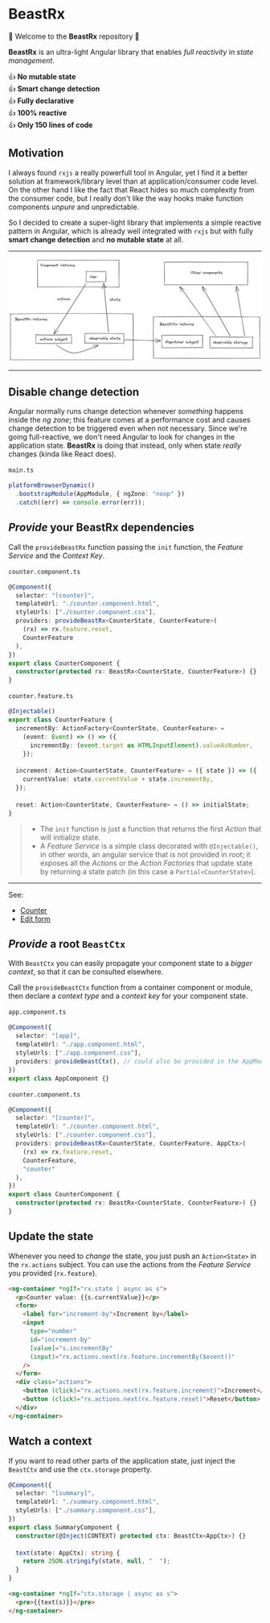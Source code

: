 # BeastRx

🎉 Welcome to the **BeastRx** repository 🎉

**BeastRx** is an ultra-light Angular library that enables _full reactivity_ in _state management_.

👍 **No mutable state**  
👍 **Smart change detection**  
👍 **Fully declarative**  
👍 **100% reactive**  
👍 **Only 150 lines of code**

## Motivation

I always found `rxjs` a really powerfull tool in Angular, yet I find it a better solution at framework/library level than at application/consumer code level.  
On the other hand I like the fact that React hides so much complexity from the consumer code, but I really don't like the way hooks make function components _unpure_ and unpredictable.

So I decided to create a super-light library that implements a simple reactive pattern in Angular, which is already well integrated with `rxjs` but with fully **smart change detection** and **no mutable state** at all.

---

![Architecture](docs/architecture.png)

---

## Disable change detection

Angular normally runs change detection whenever _something_ happens inside the _ng zone_; this feature comes at a performance cost and causes change detection to be triggered even when not necessary. Since we're going full-reactive, we don't need Angular to look for changes in the application state. **BeastRx** is doing that instead, only when state _really_ changes (kinda like React does).

`main.ts`

```ts
platformBrowserDynamic()
  .bootstrapModule(AppModule, { ngZone: "noop" })
  .catch((err) => console.error(err));
```

## _Provide_ your **BeastRx** dependencies

Call the `provideBeastRx` function passing the `init` function, the _Feature Service_ and the _Context Key_.

`counter.component.ts`

```ts
@Component({
  selector: "[counter]",
  templateUrl: "./counter.component.html",
  styleUrls: ["./counter.component.css"],
  providers: provideBeastRx<CounterState, CounterFeature>(
    (rx) => rx.feature.reset,
    CounterFeature
  ),
})
export class CounterComponent {
  constructor(protected rx: BeastRx<CounterState, CounterFeature>) {}
}
```

`counter.feature.ts`

```ts
@Injectable()
export class CounterFeature {
  incrementBy: ActionFactory<CounterState, CounterFeature> =
    (event: Event) => () => ({
      incrementBy: (event.target as HTMLInputElement).valueAsNumber,
    });

  increment: Action<CounterState, CounterFeature> = ({ state }) => ({
    currentValue: state.currentValue + state.incrementBy,
  });

  reset: Action<CounterState, CounterFeature> = () => initialState;
}
```

> - The `init` function is just a function that returns the first _Action_ that will initialize state.
> - A _Feature Service_ is a simple class decorated with `@Injectable()`, in other words, an angular service that is not provided in root; it exposes all the _Actions_ or the _Action Factories_ that update state by returning a state patch (in this case a `Partial<CounterState>`).

---

See:

- [Counter](src/app/samples/counter/)
- [Edit form](src/app/samples/edit-form/)

## _Provide_ a root `BeastCtx`

With `BeastCtx` you can easily propagate your component state to a _bigger context_, so that it can be consulted elsewhere.

Call the `provideBeastCtx` function from a container component or module, then declare a _context type_ and a _context key_ for your component state.

`app.component.ts`

```ts
@Component({
  selector: "[app]",
  templateUrl: "./app.component.html",
  styleUrls: ["./app.component.css"],
  providers: provideBeastCtx(), // could also be provided in the AppModule
})
export class AppComponent {}
```

`counter.component.ts`

```ts
@Component({
  selector: "[counter]",
  templateUrl: "./counter.component.html",
  styleUrls: ["./counter.component.css"],
  providers: provideBeastRx<CounterState, CounterFeature, AppCtx>(
    (rx) => rx.feature.reset,
    CounterFeature,
    "counter"
  ),
})
export class CounterComponent {
  constructor(protected rx: BeastRx<CounterState, CounterFeature>) {}
}
```

## Update the state

Whenever you need to _change_ the state, you just push an `Action<State>` in the `rx.actions` subject. You can use the actions from the _Feature Service_ you provided (`rx.feature`).

```html
<ng-container *ngIf="rx.state | async as s">
  <p>Counter value: {{s.currentValue}}</p>
  <form>
    <label for="increment-by">Increment by</label>
    <input
      type="number"
      id="increment-by"
      [value]="s.incrementBy"
      (input)="rx.actions.next(rx.feature.incrementBy($event))"
    />
  </form>
  <div class="actions">
    <button (click)="rx.actions.next(rx.feature.increment)">Increment</button>
    <button (click)="rx.actions.next(rx.feature.reset)">Reset</button>
  </div>
</ng-container>
```

## Watch a context

If you want to read other parts of the application state, just inject the `BeastCtx` and use the `ctx.storage` property.

```ts
@Component({
  selector: "[summary]",
  templateUrl: "./summary.component.html",
  styleUrls: ["./summary.component.css"],
})
export class SummaryComponent {
  constructor(@Inject(CONTEXT) protected ctx: BeastCtx<AppCtx>) {}

  text(state: AppCtx): string {
    return JSON.stringify(state, null, "  ");
  }
}
```

```html
<ng-container *ngIf="ctx.storage | async as s">
  <pre>{{text(s)}}</pre>
</ng-container>
```
